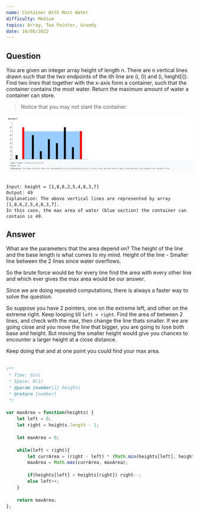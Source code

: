 ```yaml
---
name: Container With Most Water
difficulty: Medium
topics: Array, Two Pointer, Greedy
date: 10/05/2022
---
```


## Question

You are given an integer array height of length n. There are n vertical lines drawn such that the two endpoints of the ith line are (i, 0) and (i, height[i]).
Find two lines that together with the x-axis form a container, such that the container contains the most water.
Return the maximum amount of water a container can store.

> Notice that you may not slant the container.

![example img](https://raw.githubusercontent.com/satvik-1203/daily-leetcoding/main/images/11.jpg)

```txt:example showLineNumbers

Input: height = [1,8,6,2,5,4,8,3,7]
Output: 49
Explanation: The above vertical lines are represented by array [1,8,6,2,5,4,8,3,7].
In this case, the max area of water (blue section) the container can contain is 49.

```

## Answer

What are the parameters that the area depend on? The height of the line and the base length is what comes to my mind.
Height of the line - Smaller line between the 2 lines since water overflows.

So the brute force would be for every line find the area with every other line and which ever gives the max area would be our answer.

Since we are doing repeated computations, there is always a faster way to solve the question.

So suppose you have 2 pointers, one on the extreme left, and other on the extreme right.
Keep looping till `left < right`.
Find the area of between 2 lines, and check with the max, then change the line thats smaller.
If we are going close and you move the line that bigger, you are going to lose both base and height.
But moving the smaller height would give you chances to encounter a larger height at a close distance.

Keep doing that and at one point you could find your max area.

```js:solution.js showLineNumbers

/**
 * Time: O(n)
 * Space: O(1)
 * @param {number[]} heights
 * @return {number}
 */

var maxArea = function(heights) {
    let left = 0;
    let right = heights.length - 1;

    let maxArea = 0;

    while(left < right){
        let currArea = (right - left) * (Math.min(heights[left], heights[right]));
        maxArea = Math.max(currArea, maxArea);

        if(heights[left] > heights[right]) right--;
        else left++;
    }

    return maxArea;
};

```
